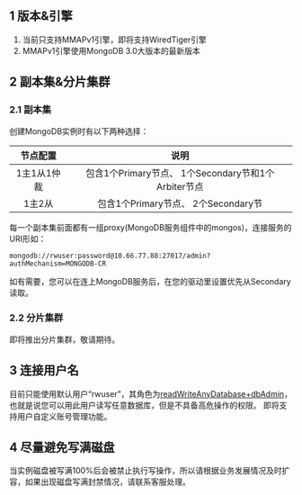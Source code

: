 ## 1 版本&引擎

1)	当前只支持MMAPv1引擎，即将支持WiredTiger引擎
2)	MMAPv1引擎使用MongoDB 3.0大版本的最新版本

## 2 副本集&分片集群

### 2.1 副本集

创建MongoDB实例时有以下两种选择：

|节点配置|说明|
|:--:|:--:|
|1主1从1仲裁|包含1个Primary节点、 1个Secondary节和1个Arbiter节点|
|1主2从|包含1个Primary节点、 2个Secondary节|

每一个副本集前面都有一组proxy(MongoDB服务组件中的mongos)，连接服务的URI形如：
```
mongodb://rwuser:password@10.66.77.88:27017/admin?authMechanism=MONGODB-CR
```

如有需要，您可以在连上MongoDB服务后，在您的驱动里设置优先从Secondary读取。

### 2.2 分片集群

即将推出分片集群，敬请期待。

## 3 连接用户名

目前只能使用默认用户“rwuser”，其角色为[readWriteAnyDatabase+dbAdmin](https://docs.mongodb.org/v3.0/reference/built-in-roles/)，也就是说您可以用此用户读写任意数据库，但是不具备高危操作的权限。
即将支持用户自定义账号管理功能。


## 4 尽量避免写满磁盘

当实例磁盘被写满100%后会被禁止执行写操作，所以请根据业务发展情况及时扩容，如果出现磁盘写满封禁情况，请联系客服处理。